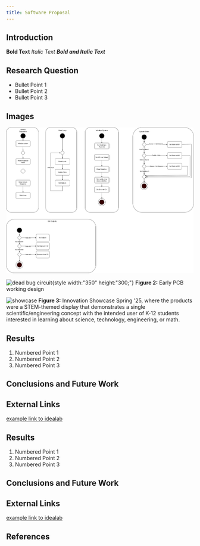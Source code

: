 ```yaml
---
title: Software Proposal
---
```


## Introduction

**Bold Text**
_Italic Text_
**_Bold and Italic Text_**

## Research Question

* Bullet Point 1
* Bullet Point 2
* Bullet Point 3

## Images

![image caption](StateMachineDiagram.png)

![dead bug circuit](Image01.jpg){style width:"350" height:"300;"}
**Figure 2:** Early PCB working design


![showcase](ImageShowcase.png)
**Figure 3:** Innovation Showcase Spring '25, where the products were a STEM-themed display that demonstrates a single scientific/engineering concept with the intended user of K-12 students interested in learning about science, technology, engineering, or math.


## Results

1. Numbered Point 1
1. Numbered Point 2
1. Numbered Point 3

## Conclusions and Future Work

## External Links

[example link to idealab](https://idealab.asu.edu)


## Results

1. Numbered Point 1
1. Numbered Point 2
1. Numbered Point 3

## Conclusions and Future Work

## External Links

[example link to idealab](https://idealab.asu.edu)


## References


